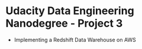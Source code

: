 # Udacity Data Engineering Nanodegree - Project 3

- Implementing a Redshift Data Warehouse on AWS 
